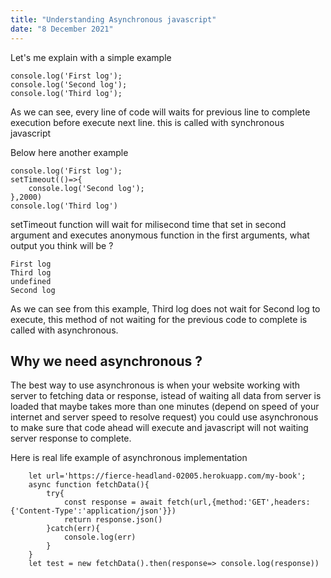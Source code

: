 ```yaml
---
title: "Understanding Asynchronous javascript"
date: "8 December 2021"
---
```


Let's me explain with a simple example

```
console.log('First log');
console.log('Second log');
console.log('Third log');
```

As we can see, every line of code will waits for previous line to complete execution before execute next line. this is called with synchronous javascript

Below here another example

```
console.log('First log');
setTimeout(()=>{
    console.log('Second log');
},2000)
console.log('Third log')
```

setTimeout function will wait for milisecond time that set in second argument and executes anonymous function in the first arguments, what output you think will be ?

```
First log
Third log
undefined
Second log
```

As we can see from this example, Third log does not wait for Second log to execute, this method of not waiting for the previous code to complete is called
with asynchronous.

## Why we need asynchronous ?

The best way to use asynchronous is when your website working with server to fetching data or response, istead of waiting all
data from server is loaded that maybe takes more than one minutes (depend on speed of your internet and server speed to resolve request)
you could use asynchronous to make sure that code ahead will execute and javascript will not waiting server response to complete.

Here is real life example of asynchronous implementation

```
    let url='https://fierce-headland-02005.herokuapp.com/my-book';
    async function fetchData(){
        try{
            const response = await fetch(url,{method:'GET',headers:{'Content-Type':'application/json'}})
            return response.json()
        }catch(err){
            console.log(err)
        }
    }
    let test = new fetchData().then(response=> console.log(response))
```
